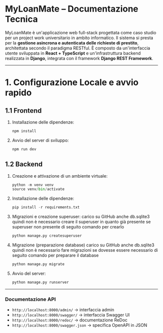 # MyLoanMate – Documentazione Tecnica

MyLoanMate è un'applicazione web full-stack progettata come caso studio per un project work universitario in ambito informatico. Il sistema si presta per la **gestione asincrona e autenticata delle richieste di prestito**, architettata secondo il paradigma RESTful. È composto da un'interfaccia utente sviluppata in **React + TypeScript** e un'infrastruttura backend realizzata in **Django**, integrata con il framework **Django REST Framework**.

---

# 1. Configurazione Locale e avvio rapido

## 1.1 Frontend

1. Installazione delle dipendenze:

   ```bash
   npm install
   ```

2. Avvio del server di sviluppo:
   ```bash
   npm run dev
   ```

## 1.2 Backend

1. Creazione e attivazione di un ambiente virtuale:

   ```python
   python -m venv venv
   source venv/bin/activate
   ```

2. Installazione delle dipendenze:

   ```python
   pip install -r requirements.txt
   ```

3. Migrazioni e creazione superuser:
   carico su GitHub anche db.sqlite3 quindi non è necessario creare il superuser in quanto già presente
   se superuser non presente di seguito comando per crearlo

   ```python
   python manage.py createsuperuser
   ```

4. Migrazione (preparazione database)
   carico su GitHub anche db.sqlite3 quindi non è necessario fare migrazioni
   se dovesse essere necessario di seguito comando per preparare il database

   ```python
   python manage.py migrate
   ```

5. Avvio del server:
   ```python
   python manage.py runserver
   ```

---

### Documentazione API

- `http://localhost:8000/admin/` → interfaccia admin
- `http://localhost:8000/swagger/` → interfaccia Swagger UI
- `http://localhost:8000/redoc/` → documentazione ReDoc
- `http://localhost:8000/swagger.json` → specifica OpenAPI in JSON
